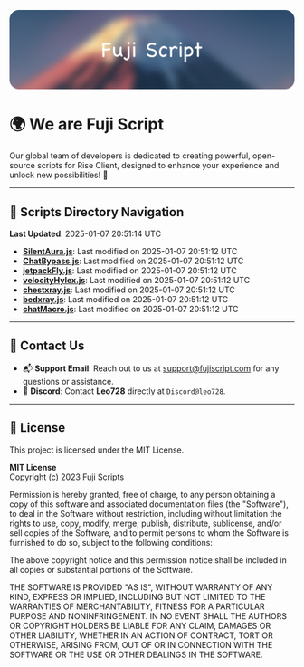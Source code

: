 ![Banner](.github/b.webp)

# 🌍 **We are Fuji Script**

Our global team of developers is dedicated to creating powerful, open-source scripts for Rise Client, designed to enhance your experience and unlock new possibilities! 🌟

---
<!-- SCRIPTS_NAVIGATION_START -->
## 📂 **Scripts Directory Navigation**

**Last Updated**: 2025-01-07 20:51:14 UTC

- **[SilentAura.js](scripts/SilentAura.js)**: Last modified on 2025-01-07 20:51:12 UTC
- **[ChatBypass.js](scripts/ChatBypass.js)**: Last modified on 2025-01-07 20:51:12 UTC
- **[jetpackFly.js](scripts/jetpackFly.js)**: Last modified on 2025-01-07 20:51:12 UTC
- **[velocityHylex.js](scripts/velocityHylex.js)**: Last modified on 2025-01-07 20:51:12 UTC
- **[chestxray.js](scripts/chestxray.js)**: Last modified on 2025-01-07 20:51:12 UTC
- **[bedxray.js](scripts/bedxray.js)**: Last modified on 2025-01-07 20:51:12 UTC
- **[chatMacro.js](scripts/chatMacro.js)**: Last modified on 2025-01-07 20:51:12 UTC

<!-- SCRIPTS_NAVIGATION_END -->

---

## 💬 **Contact Us**  
- 📬 **Support Email**: Reach out to us at [support@fujiscript.com](mailto:support@fujiscript.com) for any questions or assistance.  
- 💬 **Discord**: Contact **Leo728** directly at `Discord@leo728`.

---

## 📜 **License**

This project is licensed under the MIT License.  

**MIT License**  
Copyright (c) 2023 Fuji Scripts  

Permission is hereby granted, free of charge, to any person obtaining a copy of this software and associated documentation files (the "Software"), to deal in the Software without restriction, including without limitation the rights to use, copy, modify, merge, publish, distribute, sublicense, and/or sell copies of the Software, and to permit persons to whom the Software is furnished to do so, subject to the following conditions:  

The above copyright notice and this permission notice shall be included in all copies or substantial portions of the Software.  

THE SOFTWARE IS PROVIDED "AS IS", WITHOUT WARRANTY OF ANY KIND, EXPRESS OR IMPLIED, INCLUDING BUT NOT LIMITED TO THE WARRANTIES OF MERCHANTABILITY, FITNESS FOR A PARTICULAR PURPOSE AND NONINFRINGEMENT. IN NO EVENT SHALL THE AUTHORS OR COPYRIGHT HOLDERS BE LIABLE FOR ANY CLAIM, DAMAGES OR OTHER LIABILITY, WHETHER IN AN ACTION OF CONTRACT, TORT OR OTHERWISE, ARISING FROM, OUT OF OR IN CONNECTION WITH THE SOFTWARE OR THE USE OR OTHER DEALINGS IN THE SOFTWARE.  
